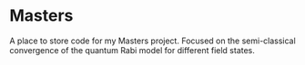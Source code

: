 # Masters
A place to store code for my Masters project. Focused on the semi-classical convergence of the quantum Rabi model for different field states. 
